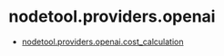 # nodetool.providers.openai

- [nodetool.providers.openai.cost_calculation](openai/cost_calculation.md)
